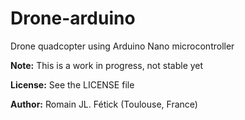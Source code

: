 # Drone-arduino
Drone quadcopter using Arduino Nano microcontroller

**Note:** This is a work in progress, not stable yet

**License:** See the LICENSE file

**Author:** Romain JL. Fétick (Toulouse, France)


